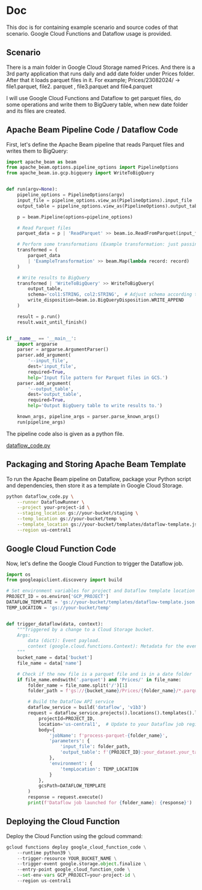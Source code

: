 # Doc
This doc is for containing example scenario and source codes of that scenario. 
Google Cloud Functions and Dataflow usage is provided.

## Scenario
There is a main folder in Google Cloud Storage named Prices. And there is a 3rd party application that runs daily 
and add date folder under Prices folder. After that it loads parquet files in it. 
For example; Prices/23082024/ -> file1.parquet, file2. parquet , file3.parquet and file4.parquet

I will use Google Cloud Functions and Dataflow to get parquet files, do some operations and write them to BigQuery table, 
when new date folder and its files are created.

## Apache Beam Pipeline Code / Dataflow Code

First, let's define the Apache Beam pipeline that reads Parquet files and writes them to BigQuery:

```python
import apache_beam as beam
from apache_beam.options.pipeline_options import PipelineOptions
from apache_beam.io.gcp.bigquery import WriteToBigQuery


def run(argv=None):
    pipeline_options = PipelineOptions(argv)
    input_file = pipeline_options.view_as(PipelineOptions).input_file
    output_table = pipeline_options.view_as(PipelineOptions).output_table

    p = beam.Pipeline(options=pipeline_options)

    # Read Parquet files
    parquet_data = p | 'ReadParquet' >> beam.io.ReadFromParquet(input_file)

    # Perform some transformations (Example transformation: just passing through the data)
    transformed = (
        parquet_data
        | 'ExampleTransformation' >> beam.Map(lambda record: record)
    )

    # Write results to BigQuery
    transformed | 'WriteToBigQuery' >> WriteToBigQuery(
        output_table,
        schema='col1:STRING, col2:STRING',  # Adjust schema according to your Parquet files
        write_disposition=beam.io.BigQueryDisposition.WRITE_APPEND
    )

    result = p.run()
    result.wait_until_finish()


if __name__ == '__main__':
    import argparse
    parser = argparse.ArgumentParser()
    parser.add_argument(
        '--input_file',
        dest='input_file',
        required=True,
        help='Input file pattern for Parquet files in GCS.')
    parser.add_argument(
        '--output_table',
        dest='output_table',
        required=True,
        help='Output BigQuery table to write results to.')

    known_args, pipeline_args = parser.parse_known_args()
    run(pipeline_args)
```

The pipeline code also is given as a python file.

[dataflow_code.py](https://github.com/AyberkYavuz/google_cloud_tools/blob/main/dataflow_code.py)

## Packaging and Storing Apache Beam Template

To run the Apache Beam pipeline on Dataflow, package your Python script and dependencies, then store it as a template in Google Cloud Storage.

```bash
python dataflow_code.py \
    --runner DataflowRunner \
    --project your-project-id \
    --staging_location gs://your-bucket/staging \
    --temp_location gs://your-bucket/temp \
    --template_location gs://your-bucket/templates/dataflow-template.json \
    --region us-central1
```

## Google Cloud Function Code

Now, let's define the Google Cloud Function to trigger the Dataflow job.

```python
import os
from googleapiclient.discovery import build

# Set environment variables for project and Dataflow template location
PROJECT_ID = os.environ['GCP_PROJECT']
DATAFLOW_TEMPLATE = 'gs://your-bucket/templates/dataflow-template.json'
TEMP_LOCATION = 'gs://your-bucket/temp'


def trigger_dataflow(data, context):
    """Triggered by a change to a Cloud Storage bucket.
    Args:
        data (dict): Event payload.
        context (google.cloud.functions.Context): Metadata for the event.
    """
    bucket_name = data['bucket']
    file_name = data['name']

    # Check if the new file is a parquet file and is in a date folder
    if file_name.endswith('.parquet') and 'Prices/' in file_name:
        folder_name = file_name.split('/')[1]
        folder_path = f'gs://{bucket_name}/Prices/{folder_name}/*.parquet'

        # Build the Dataflow API service
        dataflow_service = build('dataflow', 'v1b3')
        request = dataflow_service.projects().locations().templates().launch(
            projectId=PROJECT_ID,
            location='us-central1',  # Update to your Dataflow job region
            body={
                'jobName': f'process-parquet-{folder_name}',
                'parameters': {
                    'input_file': folder_path,
                    'output_table': f'{PROJECT_ID}:your_dataset.your_table',
                },
                'environment': {
                    'tempLocation': TEMP_LOCATION
                }
            },
            gcsPath=DATAFLOW_TEMPLATE
        )
        response = request.execute()
        print(f'Dataflow job launched for {folder_name}: {response}')
```

## Deploying the Cloud Function

Deploy the Cloud Function using the gcloud command:

```python
gcloud functions deploy google_cloud_function_code \
    --runtime python39 \
    --trigger-resource YOUR_BUCKET_NAME \
    --trigger-event google.storage.object.finalize \
    --entry-point google_cloud_function_code \
    --set-env-vars GCP_PROJECT=your-project-id \
    --region us-central1
```
